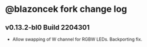 # @blazoncek fork change log

## v0.13.2-bl0 Build 2204301

- Allow swapping of W channel for RGBW LEDs. Backporting fix.
